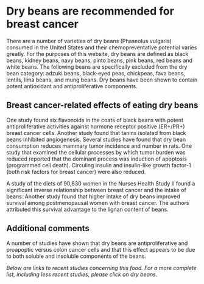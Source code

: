 

#  Dry beans are recommended for breast cancer 

There are a number of varieties of dry beans (Phaseolus vulgaris) consumed in the United States and their chemopreventative potential varies greatly. For the purposes of this website, dry beans are defined as black beans, kidney beans, navy beans, pinto beans, pink beans, red beans and white beans. The following beans are specifically excluded from the dry bean category: adzuki beans, black-eyed peas, chickpeas, fava beans, lentils, lima beans, and mung beans. Dry beans have been shown to contain potent antioxidant and antiproliferative components.

## Breast cancer-related effects of eating dry beans 

One study found six flavonoids in the coats of black beans with potent antiproliferative activities against hormone receptor positive (ER+/PR+) breast cancer cells. Another study found that tanins isolated from black beans inhibited angiogenesis. Several studies have found that dry bean consumption reduces mammary tumor incidence and number in rats. One study that examined the cellular processes by which tumor burden was reduced reported that the dominant process was induction of apoptosis (programmed cell death). Circuling insulin and insulin-like growth factor-1 (both risk factors for breast cancer) were also reduced.

A study of the diets of 90,630 women in the Nurses Health Study II found a significant inverse relationship between breast cancer and the intake of beans. Another study found that higher intake of dry beans improved survival among postmenopausal women with breast cancer. The authors attributed this survival advantage to the lignan content of beans.

## Additional comments

A number of studies have shown that dry beans are antiproliferative and proapoptic versus colon cancer cells and that this effect appears to be due to both soluble and insoluble components of the beans.

_Below are links to recent studies concerning this food. For a more complete list, including less recent studies, please click on dry beans._


  


